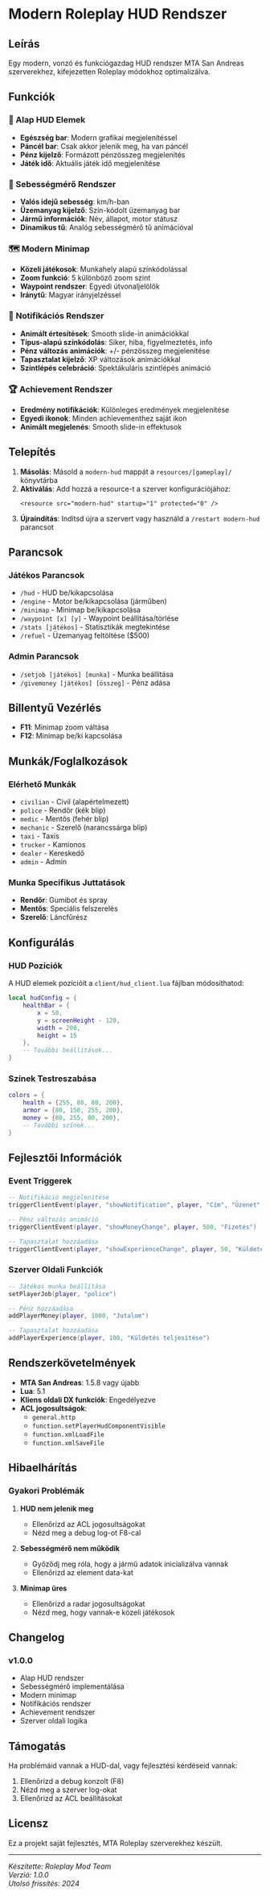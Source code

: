 # Modern Roleplay HUD Rendszer

## Leírás
Egy modern, vonzó és funkciógazdag HUD rendszer MTA San Andreas szerverekhez, kifejezetten Roleplay módokhoz optimalizálva.

## Funkciók

### 🎯 Alap HUD Elemek
- **Egészség bar**: Modern grafikai megjelenítéssel
- **Páncél bar**: Csak akkor jelenik meg, ha van páncél
- **Pénz kijelző**: Formázott pénzösszeg megjelenítés
- **Játék idő**: Aktuális játék idő megjelenítése

### 🚗 Sebességmérő Rendszer
- **Valós idejű sebesség**: km/h-ban
- **Üzemanyag kijelző**: Szín-kódolt üzemanyag bar
- **Jármű információk**: Név, állapot, motor státusz
- **Dinamikus tű**: Analóg sebességmérő tű animációval

### 🗺️ Modern Minimap
- **Közeli játékosok**: Munkahely alapú színkódolással
- **Zoom funkció**: 5 különböző zoom szint
- **Waypoint rendszer**: Egyedi útvonaljelölők
- **Iránytű**: Magyar irányjelzéssel

### 📱 Notifikációs Rendszer
- **Animált értesítések**: Smooth slide-in animációkkal
- **Típus-alapú színkódolás**: Siker, hiba, figyelmeztetés, info
- **Pénz változás animációk**: +/- pénzösszeg megjelenítése
- **Tapasztalat kijelző**: XP változások animációkkal
- **Szintlépés celebráció**: Spektákuláris szintlépés animáció

### 🏆 Achievement Rendszer
- **Eredmény notifikációk**: Különleges eredmények megjelenítése
- **Egyedi ikonok**: Minden achievementhez saját ikon
- **Animált megjelenés**: Smooth slide-in effektusok

## Telepítés

1. **Másolás**: Másold a `modern-hud` mappát a `resources/[gameplay]/` könyvtárba
2. **Aktiválás**: Add hozzá a resource-t a szerver konfigurációjához:
   ```
   <resource src="modern-hud" startup="1" protected="0" />
   ```
3. **Újraindítás**: Indítsd újra a szervert vagy használd a `/restart modern-hud` parancsot

## Parancsok

### Játékos Parancsok
- `/hud` - HUD be/kikapcsolása
- `/engine` - Motor be/kikapcsolása (járműben)
- `/minimap` - Minimap be/kikapcsolása
- `/waypoint [x] [y]` - Waypoint beállítása/törlése
- `/stats [játékos]` - Statisztikák megtekintése
- `/refuel` - Üzemanyag feltöltése ($500)

### Admin Parancsok
- `/setjob [játékos] [munka]` - Munka beállítása
- `/givemoney [játékos] [összeg]` - Pénz adása

## Billentyű Vezérlés

- **F11**: Minimap zoom váltása
- **F12**: Minimap be/ki kapcsolása

## Munkák/Foglalkozások

### Elérhető Munkák
- `civilian` - Civil (alapértelmezett)
- `police` - Rendőr (kék blip)
- `medic` - Mentős (fehér blip)
- `mechanic` - Szerelő (narancssárga blip)
- `taxi` - Taxis
- `trucker` - Kamionos
- `dealer` - Kereskedő
- `admin` - Admin

### Munka Specifikus Juttatások
- **Rendőr**: Gumibot és spray
- **Mentős**: Speciális felszerelés
- **Szerelő**: Láncfűrész

## Konfigurálás

### HUD Pozíciók
A HUD elemek pozícióit a `client/hud_client.lua` fájlban módosíthatod:

```lua
local hudConfig = {
    healthBar = {
        x = 50,
        y = screenHeight - 120,
        width = 200,
        height = 15
    },
    -- További beállítások...
}
```

### Színek Testreszabása
```lua
colors = {
    health = {255, 80, 80, 200},
    armor = {80, 150, 255, 200},
    money = {80, 255, 80, 200},
    -- További színek...
}
```

## Fejlesztői Információk

### Event Triggerek
```lua
-- Notifikáció megjelenítése
triggerClientEvent(player, "showNotification", player, "Cím", "Üzenet", "success")

-- Pénz változás animáció
triggerClientEvent(player, "showMoneyChange", player, 500, "Fizetés")

-- Tapasztalat hozzáadása
triggerClientEvent(player, "showExperienceChange", player, 50, "Küldetés")
```

### Szerver Oldali Funkciók
```lua
-- Játékos munka beállítása
setPlayerJob(player, "police")

-- Pénz hozzáadása
addPlayerMoney(player, 1000, "Jutalom")

-- Tapasztalat hozzáadása
addPlayerExperience(player, 100, "Küldetés teljesítése")
```

## Rendszerkövetelmények

- **MTA San Andreas**: 1.5.8 vagy újabb
- **Lua**: 5.1
- **Kliens oldali DX funkciók**: Engedélyezve
- **ACL jogosultságok**: 
  - `general.http`
  - `function.setPlayerHudComponentVisible`
  - `function.xmlLoadFile`
  - `function.xmlSaveFile`

## Hibaelhárítás

### Gyakori Problémák

1. **HUD nem jelenik meg**
   - Ellenőrizd az ACL jogosultságokat
   - Nézd meg a debug log-ot F8-cal

2. **Sebességmérő nem működik**
   - Győződj meg róla, hogy a jármű adatok inicializálva vannak
   - Ellenőrizd az element data-kat

3. **Minimap üres**
   - Ellenőrizd a radar jogosultságokat
   - Nézd meg, hogy vannak-e közeli játékosok

## Changelog

### v1.0.0
- Alap HUD rendszer
- Sebességmérő implementálása
- Modern minimap
- Notifikációs rendszer
- Achievement rendszer
- Szerver oldali logika

## Támogatás

Ha problémáid vannak a HUD-dal, vagy fejlesztési kérdéseid vannak:
1. Ellenőrizd a debug konzolt (F8)
2. Nézd meg a szerver log-okat
3. Ellenőrizd az ACL beállításokat

## Licensz

Ez a projekt saját fejlesztés, MTA Roleplay szerverekhez készült.

---

*Készítette: Roleplay Mod Team*  
*Verzió: 1.0.0*  
*Utolsó frissítés: 2024* 